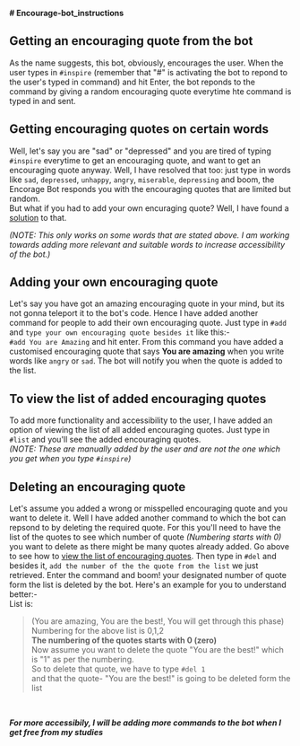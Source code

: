 **# Encourage-bot_instructions**

## Getting an encouraging quote from the bot

As the name suggests, this bot, obviously, encourages the user. When the user types in `#inspire` (remember that "#" is activating the bot to repond to the user's typed in command) and hit Enter, the bot reponds to the command by giving a random encouraging quote everytime hte command is typed in and sent.


## Getting encouraging quotes on certain words

Well, let's say you are "sad" or "depressed" and you are tired of typing `#inspire` everytime to get an encouraging quote, and want to get an encouraging quote anyway. Well, I have resolved that too: just type in words like `sad`, `depressed`, `unhappy`, `angry`, `miserable`, `depressing` and boom, the Encorage Bot responds you with the encouraging quotes that are limited but random. <br/>
But what if you had to add your own encuraging quote? Well, I have found a [solution](https://github.com/kb0207/Encourage-bot_instructions/blob/main/README.md#-adding-your-own-encouraging-quote) to that. <br/>

_(NOTE: This only works on some words that are stated above. I am working towards adding more relevant and suitable words to increase accessibility of the bot.)_

## Adding your own encouraging quote

Let's say you have got an amazing encouraging quote in your mind, but its not gonna teleport it to the bot's code. Hence I have added another command for people to add their own encouraging quote. Just type in `#add` and `type your own encouraging quote besides it` like this:- <br/>
`#add You are Amazing`
and hit enter. From this command you have added a customised encouraging quote that says **You are amazing** when you write words like `angry` or `sad`. The bot will notify you when the quote is added to the list. 

## To view the list of added encouraging quotes 

To add more functionality and accessibility to the user, I have added an option of viewing the list of all added encouraging quotes. Just type in `#list` and you'll see the added encouraging quotes. <br/>
_(NOTE: These are manually added by the user and are not the one which you get when you type `#inspire`)_

## Deleting an encouraging quote

Let's assume you added a wrong or misspelled encouraging quote and you want to delete it. Well I have added another command to which the bot can repsond to by deleting the required quote. For this you'll need to have the list of the quotes to see which number of quote _(Numbering starts with 0)_ you want to delete as there might be many quotes already added. Go above to see how to [view the list of encouraging quotes](https://github.com/kb0207/Encourage-bot_instructions/blob/main/README.md#to-view-the-list-of-added-encouraging-quotes). Then type in `#del` and besides it, `add the number of the the quote from the list` we just retrieved. Enter the command and boom! your designated number of quote form the list is deleted by the bot. Here's an example for you to understand better:- <br/>
List is:
> (You are amazing, You are the best!, You will get through this phase) <br/>
> Numbering for the above list is 0,1,2 <br/>
**The numbering of the quotes starts with 0 (zero)** <br/>
Now assume you want to delete the quote "You are the best!" which is "1" as per the numbering.<br/> 
So to delete that quote, we have to type `#del 1` <br/>
and that the quote- "You are the best!" is going to be deleted form the list
<br/>

***For more accessibily, I will be adding more commands to the bot when I get free from my studies***
